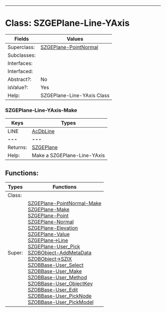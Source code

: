 ---------

# Class:	SZGEPlane-Line-YAxis

| Fields | Values |
| --------- | --------- |
| Superclass: | [SZGEPlane-PointNormal](SZGEPlane-PointNormal.html) |
| Subclasses: |  |
| Interfaces: |  |
| Interfaced: |  |
| Abstract?: | No |
| isValue?: | Yes |
| Help: | SZGEPlane-Line-YAxis Class |

### SZGEPlane-Line-YAxis-Make

| Keys | Types |
| --------- | --------- |
| LINE | [AcDbLine](AcDbLine.html) |
| **---** | **---** |
| Returns: | [SZGEPlane](SZGEPlane.html) |
| Help: | Make a SZGEPlane-Line-YAxis |


## Functions:

| Types | Functions |
| --------- | --------- |
| Class: |  |
| Super: | [SZGEPlane-PointNormal-Make](SZGEPlane-PointNormal.html) <br> [SZGEPlane-Make](SZGEPlane.html) <br> [SZGEPlane-Point](SZGEPlane.html) <br> [SZGEPlane-Normal](SZGEPlane.html) <br> [SZGEPlane-Elevation](SZGEPlane.html) <br> [SZGEPlane-Value](SZGEPlane.html) <br> [SZGEPlane->Line](SZGEPlane.html) <br> [SZGEPlane-User_Pick](SZGEPlane.html) <br> [SZOBObject-AddMetaData](SZOBObject.html) <br> [SZOBObject->SZIX](SZOBObject.html) <br> [SZOBBase-User_Select](SZOBBase.html) <br> [SZOBBase-User_Make](SZOBBase.html) <br> [SZOBBase-User_Method](SZOBBase.html) <br> [SZOBBase-User_ObjectKey](SZOBBase.html) <br> [SZOBBase-User_Edit](SZOBBase.html) <br> [SZOBBase-User_PickNode](SZOBBase.html) <br> [SZOBBase-User_PickModel](SZOBBase.html) |


